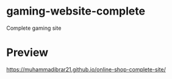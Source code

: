 # gaming-website-complete
 Complete gaming site
# Preview
https://muhammadibrar21.github.io/online-shop-complete-site/
